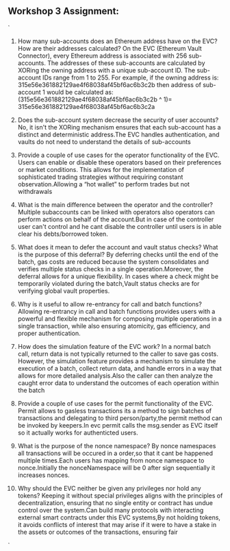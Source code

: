 ## Workshop 3 Assignment:

`

1. How many sub-accounts does an Ethereum address have on the EVC? How are their addresses calculated?
On the EVC (Ethereum Vault Connector), every Ethereum address is associated with 256 sub-accounts. The addresses of these sub-accounts are calculated by XORing the owning address with a unique sub-account ID. The sub-account IDs range from 1 to 255.
   For example, if the owning address is: 315e56e361882129ae4f68038af45bf6ac6b3c2b then address of sub-account 1 would be calculated as: (315e56e361882129ae4f68038af45bf6ac6b3c2b ^ 1)= 315e56e361882129ae4f68038af45bf6ac6b3c2a

1. Does the sub-account system decrease the security of user accounts?
 No, it isn't the XORing mechanism ensures that each sub-account has a distinct and deterministic address.The EVC handles authentication, and vaults do not need to understand the details of sub-accounts

1. Provide a couple of use cases for the operator functionality of the EVC.
 Users can enable or disable these operators based on their preferences or market conditions. This allows for the implementation of sophisticated trading strategies without requiring constant observation.Allowing a “hot wallet” to perform trades but not withdrawals

1. What is the main difference between the operator and the controller?
 Multiple subaccounts can be linked with operators also operators can perform actions on behalf of the account.But in case of the controller user can't control and he cant disable the controller until users is in able clear his debts/borrowed token.

1. What does it mean to defer the account and vault status checks? What is the purpose of this deferral?
 By deferring checks until the end of the batch, gas costs are reduced because the system consolidates and verifies multiple status checks in a single operation.Moreover, the deferral allows for a unique flexibility. In cases where a check might be temporarily violated during the batch,Vault status checks are for verifying global vault properties.

1. Why is it useful to allow re-entrancy for call and batch functions?
Allowing re-entrancy in call and batch functions provides users with a powerful and flexible mechanism for composing multiple operations in a single transaction, while also ensuring atomicity, gas efficiency, and proper authentication.

1. How does the simulation feature of the EVC work?
In a normal batch call, return data is not typically returned to the caller to save gas costs. However, the simulation feature provides a mechanism to simulate the execution of a batch, collect return data, and handle errors in a way that allows for more detailed analysis.Also the caller can then analyze the caught error data to understand the outcomes of each operation within the batch

1. Provide a couple of use cases for the permit functionality of the EVC.
Permit allows to gasless transactions its a method to sign batches of transactions and delegating to third person/party,the permit method can be invoked by keepers.In evc permit calls the msg.sender as EVC itself so it actually works for authenticted users.

1. What is the purpose of the nonce namespace?
By nonce namespaces all transactions will be occured in a order,so that it cant be happened multiple times.Each users has mapping from nonce namespace to nonce.Initially the nonceNamespace will be 0 after sign sequentially it increases nonces.

1. Why should the EVC neither be given any privileges nor hold any tokens?
 Keeping it without special privileges aligns with the principles of decentralization, ensuring that no single entity or contract has undue control over the system.Can build many protocols with interacting external smart contracts under this EVC systems,By not holding tokens, it avoids conflicts of interest that may arise if it were to have a stake in the assets or outcomes of the transactions, ensuring fair

`
